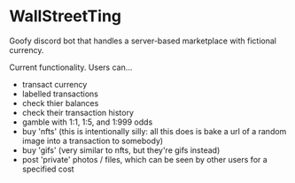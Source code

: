 # WallStreetTing

Goofy discord bot that handles a server-based marketplace with fictional currency. 

Current functionality. Users can...
- transact currency
- labelled transactions
- check thier balances
- check their transaction history
- gamble with 1:1, 1:5, and 1:999 odds
- buy 'nfts' (this is intentionally silly: all this does is bake a url of a random image into a transaction to somebody)
- buy 'gifs' (very similar to nfts, but they're gifs instead)
- post 'private' photos / files, which can be seen by other users for a specified cost
